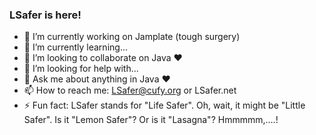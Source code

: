 ### LSafer is here!

- 🔭 I’m currently working on Jamplate (tough surgery)
- 🌱 I’m currently learning...
- 👯 I’m looking to collaborate on Java :heart:
- 🤔 I’m looking for help with...
- 💬 Ask me about anything in Java :heart:
- 📫 How to reach me: LSafer@cufy.org or LSafer.net
- ⚡ Fun fact: LSafer stands for "Life Safer". Oh, wait, it might be "Little Safer". Is it "Lemon Safer"? Or is it "Lasagna"? Hmmmmm,....!
